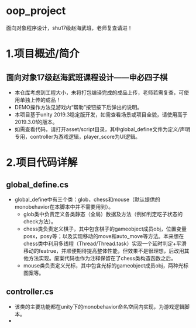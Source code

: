 # oop_project
面向对象程序设计，shu17级赵海武班，老师复查请进！

# 1.项目概述/简介
## 面向对象17级赵海武班课程设计——申必四子棋
- 本仓库考虑到工程大小，未将打包编译完成的成品上传，老师若需复查，可使用单独上传的成品！
- DEMO操作方法见游戏内“帮助”按钮按下后弹出的说明。
- 本项目基于unity 2019.3稳定版开发，如需查看场景或项目全貌，请使用高于2019.3.0f的版本。
- 如需查看代码，请打开asset/script目录，其中global_define文件为定义/声明专用，controller为游戏逻辑，player_score为UI逻辑。

# 2.项目代码详解
## global_define.cs
- global_define中有三个类：glob，chess和mouse（默认提供的monobehavior在本脚本中并不需要用到）。
  - glob类中负责定义各类静态（全局）数据及方法（例如判定吃子状态的check方法）。
  - chess类负责定义棋子，其中包含棋子的gameobject成员obj，位置变量posx，posy等；以及实现移动的move和auto_move等方法。本来想在chess类中利用多线程（Thread/Thread.task）实现一个延时判定+平滑移动的featrue，并顺便期待提高整体性能，但效果不是很理想，后改用其他方法实现。废案代码也作为注释保留在了chess类构造函数之后。
  - mouse类负责定义光标，其中包含光标的gameobject成员obj，两种光标图案等。
## controller.cs
- 该类的主要功能都在unity下的monobehavior命名空间内实现，为游戏逻辑脚本。
- 
